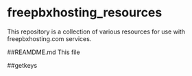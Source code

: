 # freepbxhosting_resources
This repository is a collection of various resources for use with freepbxhosting.com services.

##REAMDME.md
This file

##getkeys


